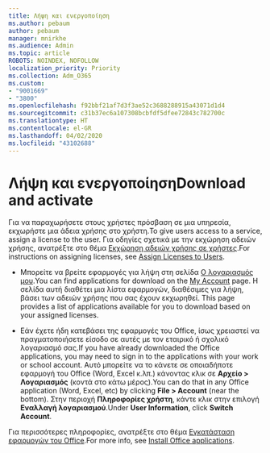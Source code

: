 ```yaml
---
title: Λήψη και ενεργοποίηση
ms.author: pebaum
author: pebaum
manager: mnirkhe
ms.audience: Admin
ms.topic: article
ROBOTS: NOINDEX, NOFOLLOW
localization_priority: Priority
ms.collection: Adm_O365
ms.custom:
- "9001669"
- "3800"
ms.openlocfilehash: f92bbf21af7d3f3ae52c3688288915a43071d1d4
ms.sourcegitcommit: c31b37ec6a107308bcbfdf5dfee72843c782700c
ms.translationtype: HT
ms.contentlocale: el-GR
ms.lasthandoff: 04/02/2020
ms.locfileid: "43102688"
---
```

# <a name="download-and-activate"></a><span data-ttu-id="35231-102">Λήψη και ενεργοποίηση</span><span class="sxs-lookup"><span data-stu-id="35231-102">Download and activate</span></span>

<span data-ttu-id="35231-103">Για να παραχωρήσετε στους χρήστες πρόσβαση σε μια υπηρεσία, εκχωρήστε μια άδεια χρήσης στο χρήστη.</span><span class="sxs-lookup"><span data-stu-id="35231-103">To give users access to a service, assign a license to the user.</span></span> <span data-ttu-id="35231-104">Για οδηγίες σχετικά με την εκχώρηση αδειών χρήσης, ανατρέξτε στο θέμα [Εκχώρηση αδειών χρήσης σε χρήστες](https://docs.microsoft.com/microsoft-365/admin/manage/assign-licenses-to-users).</span><span class="sxs-lookup"><span data-stu-id="35231-104">For instructions on assigning licenses, see [Assign Licenses to Users](https://docs.microsoft.com/microsoft-365/admin/manage/assign-licenses-to-users).</span></span>

- <span data-ttu-id="35231-105">Μπορείτε να βρείτε εφαρμογές για λήψη στη σελίδα [Ο λογαριασμός μου](https://portal.office.com/account/#installs).</span><span class="sxs-lookup"><span data-stu-id="35231-105">You can find applications for download on the [My Account](https://portal.office.com/account/#installs) page.</span></span> <span data-ttu-id="35231-106">Η σελίδα αυτή διαθέτει μια λίστα εφαρμογών, διαθέσιμες για λήψη, βάσει των αδειών χρήσης που σας έχουν εκχωρηθεί. </span><span class="sxs-lookup"><span data-stu-id="35231-106">This page provides a list of applications available for you to download based on your assigned licenses.</span></span> 

- <span data-ttu-id="35231-107">Εάν έχετε ήδη κατεβάσει της εφαρμογές του Office, ίσως χρειαστεί να πραγματοποιήσετε είσοδο σε αυτές με τον εταιρικό ή σχολικό λογαριασμό σας.</span><span class="sxs-lookup"><span data-stu-id="35231-107">If you have already downloaded the Office applications, you may need to sign in to the applications with your work or school account.</span></span> <span data-ttu-id="35231-108">Αυτό μπορείτε να το κάνετε σε οποιαδήποτε εφαρμογή του Office (Word, Excel κ.λπ.) κάνοντας κλικ σε **Αρχείο > Λογαριασμός** (κοντά στο κάτω μέρος).</span><span class="sxs-lookup"><span data-stu-id="35231-108">You can do that in any Office application (Word, Excel, etc) by clicking **File > Account** (near the bottom).</span></span> <span data-ttu-id="35231-109">Στην περιοχή **Πληροφορίες χρήστη**, κάντε κλικ στην επιλογή **Εναλλαγή λογαριασμού**.</span><span class="sxs-lookup"><span data-stu-id="35231-109">Under **User Information**, click **Switch Account**.</span></span>

<span data-ttu-id="35231-110">Για περισσότερες πληροφορίες, ανατρέξτε στο θέμα [Εγκατάσταση εφαρμογών του Office](https://docs.microsoft.com/microsoft-365/admin/setup/install-applications).</span><span class="sxs-lookup"><span data-stu-id="35231-110">For more info, see [Install Office applications](https://docs.microsoft.com/microsoft-365/admin/setup/install-applications).</span></span>
